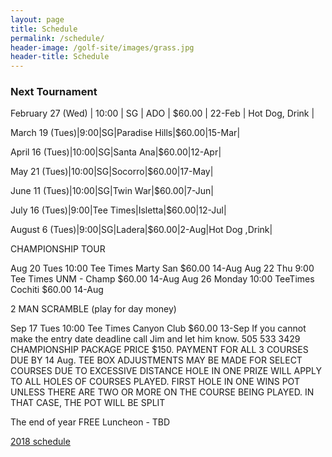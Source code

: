 ```yaml
---
layout: page
title: Schedule
permalink: /schedule/
header-image: /golf-site/images/grass.jpg
header-title: Schedule
---
```

### Next Tournament

February 27 (Wed)  |  10:00  |  SG  |  ADO  |  $60.00  |  22-Feb  |  Hot Dog, Drink  |

March 19 (Tues)|9:00|SG|Paradise Hills|$60.00|15-Mar|

April 16 (Tues)|10:00|SG|Santa Ana|$60.00|12-Apr|

May 21 (Tues)|10:00|SG|Socorro|$60.00|17-May|

June 11 (Tues)|10:00|SG|Twin War|$60.00|7-Jun|

July 16 (Tues)|9:00|Tee Times|Isletta|$60.00|12-Jul|

August 6 (Tues)|9:00|SG|Ladera|$60.00|2-Aug|Hot Dog ,Drink|

CHAMPIONSHIP TOUR

Aug 20 Tues 10:00 Tee Times Marty San $60.00 14-Aug
Aug 22 Thu 9:00 Tee Times UNM - Champ $60.00 14-Aug
Aug 26 Monday 10:00 TeeTimes Cochiti $60.00 14-Aug

2 MAN SCRAMBLE
(play for day money)

Sep 17 Tues 10:00 Tee Times Canyon Club $60.00 13-Sep
If you cannot make the entry date deadline call Jim and let him know. 505 533 3429
CHAMPIONSHIP PACKAGE PRICE $150. PAYMENT FOR ALL 3 COURSES DUE BY 14 Aug.
TEE BOX ADJUSTMENTS MAY BE MADE FOR SELECT COURSES DUE TO EXCESSIVE DISTANCE
HOLE IN ONE PRIZE WILL APPLY TO ALL HOLES OF COURSES PLAYED.
FIRST HOLE IN ONE WINS POT UNLESS THERE ARE TWO OR MORE ON THE COURSE BEING PLAYED. IN THAT CASE,
THE POT WILL BE SPLIT

The end of year FREE Luncheon - TBD

<a class="btn btn-primary" href="{{site.baseurl}}/documents/2018Schedule.pdf" target="_blank">2018 schedule</a>
